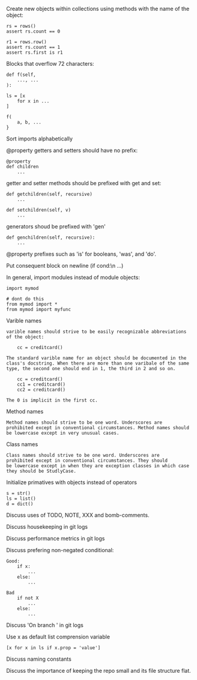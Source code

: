 Create new objects within collections using methods with the name of the
object:

    rs = rows()
    assert rs.count == 0

    r1 = rows.row()
    assert rs.count == 1
    assert rs.first is r1

Blocks that overflow 72 characters:
    
    def f(self,
        ..., ...
    ):

    ls = [x 
        for x in ...
    ]

    f(
        a, b, ...
    }
     
Sort imports alphabetically

@property getters and setters should have no prefix:
    
    @property
    def children
        ...

getter and setter methods should be prefixed with get and set:

    def getchildren(self, recursive)
        ...

    def setchildren(self, v)
        ...

generators shoud be prefixed with 'gen'

    def genchildren(self, recursive):
        ...

@property prefixes such as 'is' for booleans, 'was', and 'do'.

Put consequent block on newline (if cond:\n ...)

In general, import modules instead of module objects:
    
    import mymod

    # dont do this
    from mymod import *
    from mymod import myfunc


Varible names

    varible names should strive to be easily recognizable abbreviations
    of the object:
        
        cc = creditcard()

    The standard varible name for an object should be documented in the
    class's docstring. When there are more than one varibale of the same
    type, the second one should end in 1, the third in 2 and so on.

        cc = creditcard()
        cc1 = creditcard()
        cc2 = creditcard()

    The 0 is implicit in the first cc.

Method names

    Method names should strive to be one word. Underscores are
    prohibited except in conventional circumstances. Method names should
    be lowercase except in very unusual cases.

Class names

    Class names should strive to be one word. Underscores are
    prohibited except in conventional circumstances. They should
    be lowercase except in when they are exception classes in which case
    they should be StudlyCase.



Initialize primatives with objects instead of operators

    s = str()
    ls = list()
    d = dict()

Discuss uses of TODO, NOTE, XXX and bomb-comments.

Discuss housekeeping in git logs

Discuss performance metrics in git logs

Discuss prefering non-negated conditional:

    Good:
        if x:
            ...
        else:
            ...

    Bad 
        if not X
            ...
        else:
            ...
Discuss 'On branch <branch-name>' in git logs

Use x as default list comprension variable
    
    [x for x in ls if x.prop = 'value']

Discuss naming constants

Discuss the importance of keeping the repo small and its file structure
flat.

